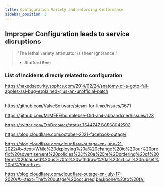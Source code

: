 ```yaml
---
title: Configuration Variety and enforcing Conformance
sidebar_position: 3
---
```


## Improper Configuration leads to service disruptions 

> "The lethal variety attenuator is sheer ignorance."
>  - Stafford Beer


### List of Incidents directly related to configuration

https://nakedsecurity.sophos.com/2014/02/24/anatomy-of-a-goto-fail-apples-ssl-bug-explained-plus-an-unofficial-patch

<br />
https://github.com/ValveSoftware/steam-for-linux/issues/3671
<br />

https://github.com/MrMEEE/bumblebee-Old-and-abbandoned/issues/123
<br />

https://twitter.com/EthDreamer/status/1544747168568942592
<br />

https://blog.cloudflare.com/october-2021-facebook-outage/
<br />

https://blog.cloudflare.com/cloudflare-outage-on-june-21-2022/#:~:text=While%20deploying%20a%20change%20to%20our%20prefix%20advertisement%20policies%2C%20a%20re%2Dordering%20of%20terms%20caused%20us%20to%20withdraw%20a%20critical%20subset%20of%20prefixes
<br />

https://blog.cloudflare.com/cloudflare-outage-on-july-17-2020/#:~:text=The%20outage%20occurred,backbone%20to%20fail